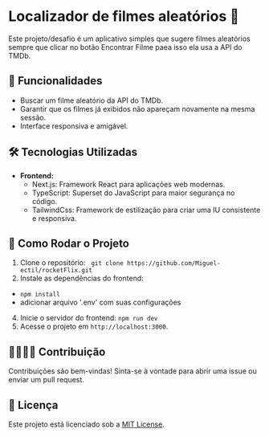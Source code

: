 # Localizador de filmes aleatórios 📝

Este projeto/desafio é um aplicativo simples que sugere filmes aleatórios sempre que clicar no botão Encontrar Filme paea isso ela usa a API do TMDb.

## 📌 Funcionalidades

- Buscar um filme aleatório da API do TMDb.
- Garantir que os filmes já exibidos não apareçam novamente na mesma sessão.
- Interface responsiva e amigável.

## 🛠 Tecnologias Utilizadas

- **Frontend:**
  - Next.js: Framework React para aplicações web modernas.
  - TypeScript: Superset do JavaScript para maior segurança no código.
  - TailwindCss:  Framework de estilização para criar uma IU consistente e responsiva.

## 🚀 Como Rodar o Projeto

1. Clone o repositório: `` git clone https://github.com/Miguel-ectil/rocketFlix.git``
2. Instale as dependências do frontend:
 - `` npm install ``
 - adicionar arquivo '.env' com suas configurações
   
4. Inicie o servidor do frontend: `` npm run dev ``
5. Acesse o projeto em `http://localhost:3000`.

## 🫱🏼‍🫲🏾 Contribuição

Contribuições são bem-vindas! Sinta-se à vontade para abrir uma issue ou enviar um pull request.

## 📜 Licença

Este projeto está licenciado sob a [MIT License](LICENSE).

